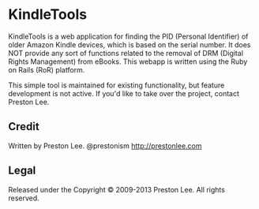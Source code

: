 KindleTools
====

KindleTools is a web application for finding the PID (Personal Identifier) of older Amazon Kindle devices, which is based on the serial number. It does NOT provide any sort of functions related to the removal of DRM (Digital Rights Management) from eBooks. This webapp is written using the Ruby on Rails (RoR) platform.

This simple tool is maintained for existing functionality, but feature development is not active. If you'd like to take over the project, contact Preston Lee.


Credit
----
Written by Preston Lee. @prestonism http://prestonlee.com

Legal
----
Released under the 
Copyright © 2009-2013 Preston Lee. All rights reserved.
